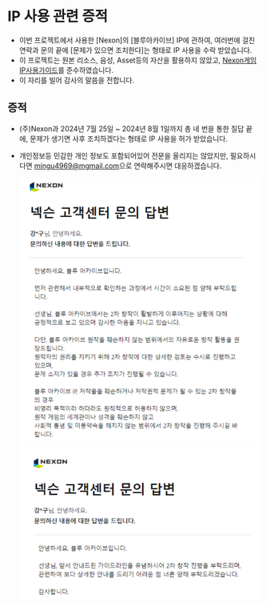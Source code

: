 # IP 사용 관련 증적

- 이번 프로젝트에서 사용한 [Nexon]의 [블루아카이브] IP에 관하여, 여러번에 걸친 연락과 문의 끝에 [문제가 있으면 조치한다]는 형태로 IP 사용을 수락 받았습니다.
- 이 프로젝트는 원본 리소스, 음성, Asset등의 자산을 활용하지 않았고, [Nexon게임IP사용가이드](https://member.nexon.com/policy/gameipguide.aspx)를 준수하였습니다.
- 이 자리를 빌어 감사의 말씀을 전합니다.

## 증적

- (주)Nexon과 2024년 7월 25일 ~ 2024년 8월 1일까지 총 네 번을 통한 질답 끝에,
문제가 생기면 사후 조치하겠다는 형태로 IP 사용을 허가 받았습니다.
- 개인정보등 민감한 개인 정보도 포함되어있어 전문을 올리지는 않았지만, 필요하시다면 <mingu4969@mgmail.com>으로 연락해주시면 대응하겠습니다.

    ![nexon_answer1](../docs_image/nexon_answer1.png)
    ![nexon_answer2](../docs_image/nexon_answer2.png)
